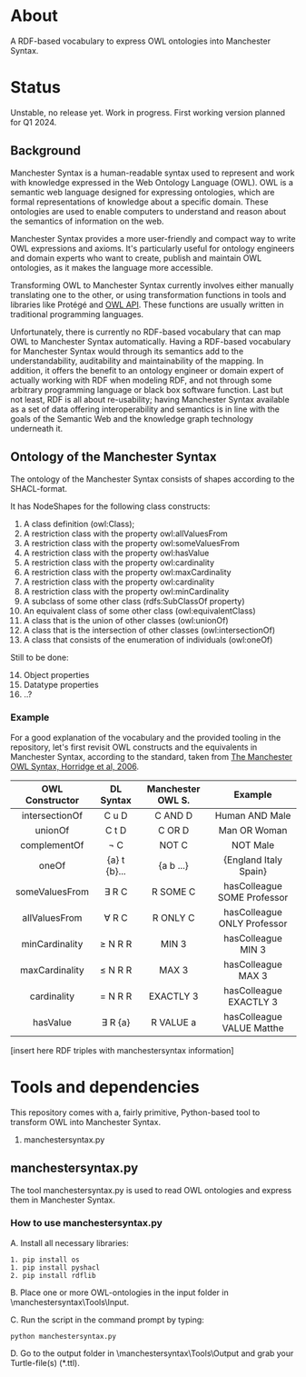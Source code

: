 # About

A RDF-based vocabulary to express OWL ontologies into Manchester Syntax.

# Status

Unstable, no release yet. Work in progress. First working version planned for Q1 2024.

## Background

Manchester Syntax is a human-readable syntax used to represent and work with knowledge expressed in the Web Ontology Language (OWL). OWL is a semantic web language designed for expressing ontologies, which are formal representations of knowledge about a specific domain. These ontologies are used to enable computers to understand and reason about the semantics of information on the web.

Manchester Syntax provides a more user-friendly and compact way to write OWL expressions and axioms. It's particularly useful for ontology engineers and domain experts who want to create, publish and maintain OWL ontologies, as it makes the language more accessible.

Transforming OWL to Manchester Syntax currently involves either manually translating one to the other, or using transformation functions in tools and libraries like Protégé and [OWL API](https://github.com/owlcs/owlapi). These functions are usually written in traditional programming languages.

Unfortunately, there is currently no RDF-based vocabulary that can map OWL to Manchester Syntax automatically. Having a RDF-based vocabulary for Manchester Syntax would through its semantics add to the understandability, auditability and maintainability of the mapping. In addition, it offers the benefit to an ontology engineer or domain expert of actually working with RDF when modeling RDF, and not through some arbitrary programming language or black box software function. Last but not least, RDF is all about re-usability; having Manchester Syntax available as a set of data offering interoperability and semantics is in line with the goals of the Semantic Web and the knowledge graph technology underneath it. 

## Ontology of the Manchester Syntax

The ontology of the Manchester Syntax consists of shapes according to the SHACL-format. 

It has NodeShapes for the following class constructs:

1. A class definition (owl:Class);
2. A restriction class with the property owl:allValuesFrom
3. A restriction class with the property owl:someValuesFrom
4. A restriction class with the property owl:hasValue
5. A restriction class with the property owl:cardinality
6. A restriction class with the property owl:maxCardinality
7. A restriction class with the property owl:cardinality
8. A restriction class with the property owl:minCardinality
9. A subclass of some other class (rdfs:SubClassOf property)
10. An equivalent class of some other class (owl:equivalentClass)
11. A class that is the union of other classes (owl:unionOf)
12. A class that is the intersection of other classes (owl:intersectionOf)
13. A class that consists of the enumeration of individuals (owl:oneOf)

Still to be done:

14. Object properties
15. Datatype properties
16. ..?

### Example

For a good explanation of the vocabulary and the provided tooling in the repository, let's first revisit OWL constructs and the equivalents in Manchester Syntax, according to the standard, taken from [The Manchester OWL Syntax, Horridge et al, 2006](https://ceur-ws.org/Vol-216/submission_9.pdf).

| OWL Constructor     | DL Syntax       | Manchester OWL S. | Example                    |
|:-------------------:|:---------------:|:-----------------:|:--------------------------:|
| intersectionOf      | C u D           | C AND D           | Human AND Male             |
| unionOf             | C t D           | C OR D            | Man OR Woman               |
| complementOf        | ¬ C             | NOT C             | NOT Male                   |
| oneOf               | {a} t {b}...    | {a b ...}         | {England Italy Spain}      |
| someValuesFrom      | ∃ R C           | R SOME C          | hasColleague SOME Professor|
| allValuesFrom       | ∀ R C           | R ONLY C          | hasColleague ONLY Professor|
| minCardinality      | ≥ N R R         | MIN 3             | hasColleague MIN 3         |
| maxCardinality      | ≤ N R R         | MAX 3             | hasColleague MAX 3         |
| cardinality         | = N R R         | EXACTLY 3         | hasColleague EXACTLY 3     |
| hasValue            | ∃ R {a}         | R VALUE a         | hasColleague VALUE Matthe  |



[insert here RDF triples with manchestersyntax information]



# Tools and dependencies

This repository comes with a, fairly primitive, Python-based tool to transform OWL into Manchester Syntax.

1. manchestersyntax.py

## manchestersyntax.py

The tool manchestersyntax.py is used to read OWL ontologies and express them in Manchester Syntax.

### How to use manchestersyntax.py

A. Install all necessary libraries:

	1. pip install os
	1. pip install pyshacl
	2. pip install rdflib

B. Place one or more OWL-ontologies in the input folder in \manchestersyntax\Tools\Input. 

C. Run the script in the command prompt by typing: 

```
python manchestersyntax.py
```

D. Go to the output folder in \manchestersyntax\Tools\Output and grab your Turtle-file(s) (*.ttl). 

